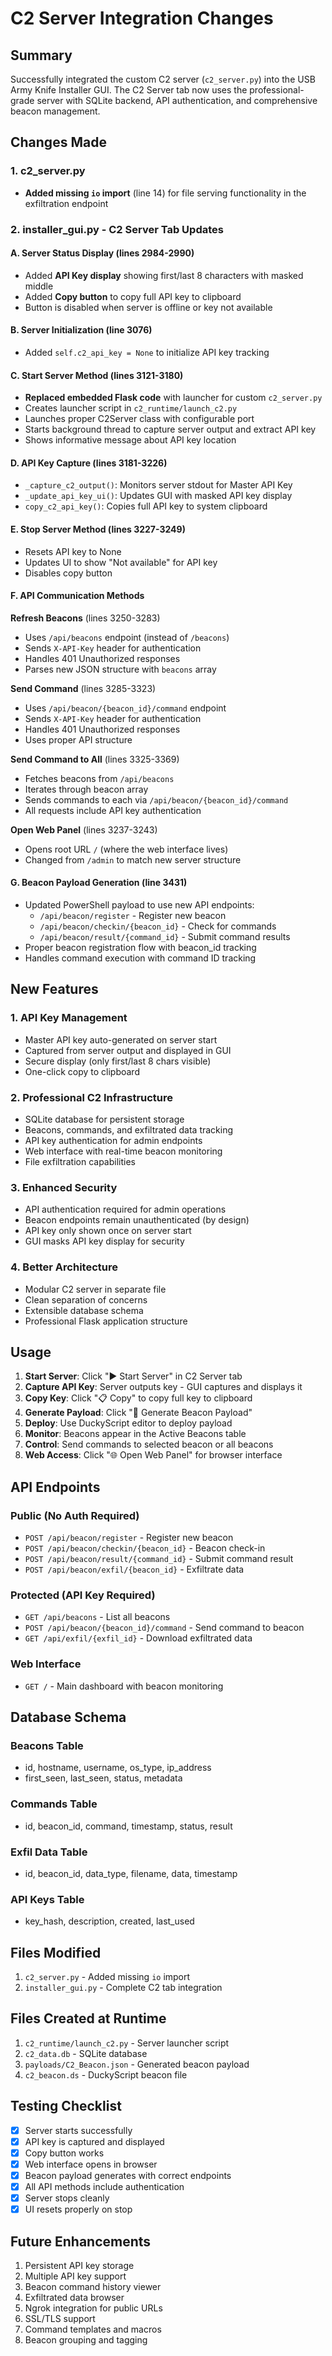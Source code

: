 # C2 Server Integration Changes

## Summary
Successfully integrated the custom C2 server (`c2_server.py`) into the USB Army Knife Installer GUI. The C2 Server tab now uses the professional-grade server with SQLite backend, API authentication, and comprehensive beacon management.

## Changes Made

### 1. **c2_server.py**
- **Added missing `io` import** (line 14) for file serving functionality in the exfiltration endpoint

### 2. **installer_gui.py - C2 Server Tab Updates**

#### A. Server Status Display (lines 2984-2990)
- Added **API Key display** showing first/last 8 characters with masked middle
- Added **Copy button** to copy full API key to clipboard
- Button is disabled when server is offline or key not available

#### B. Server Initialization (line 3076)
- Added `self.c2_api_key = None` to initialize API key tracking

#### C. Start Server Method (lines 3121-3180)
- **Replaced embedded Flask code** with launcher for custom `c2_server.py`
- Creates launcher script in `c2_runtime/launch_c2.py`
- Launches proper C2Server class with configurable port
- Starts background thread to capture server output and extract API key
- Shows informative message about API key location

#### D. API Key Capture (lines 3181-3226)
- `_capture_c2_output()`: Monitors server stdout for Master API Key
- `_update_api_key_ui()`: Updates GUI with masked API key display
- `copy_c2_api_key()`: Copies full API key to system clipboard

#### E. Stop Server Method (lines 3227-3249)
- Resets API key to None
- Updates UI to show "Not available" for API key
- Disables copy button

#### F. API Communication Methods

**Refresh Beacons** (lines 3250-3283)
- Uses `/api/beacons` endpoint (instead of `/beacons`)
- Sends `X-API-Key` header for authentication
- Handles 401 Unauthorized responses
- Parses new JSON structure with `beacons` array

**Send Command** (lines 3285-3323)
- Uses `/api/beacon/{beacon_id}/command` endpoint
- Sends `X-API-Key` header for authentication
- Handles 401 Unauthorized responses
- Uses proper API structure

**Send Command to All** (lines 3325-3369)
- Fetches beacons from `/api/beacons`
- Iterates through beacon array
- Sends commands to each via `/api/beacon/{beacon_id}/command`
- All requests include API key authentication

**Open Web Panel** (lines 3237-3243)
- Opens root URL `/` (where the web interface lives)
- Changed from `/admin` to match new server structure

#### G. Beacon Payload Generation (line 3431)
- Updated PowerShell payload to use new API endpoints:
  - `/api/beacon/register` - Register new beacon
  - `/api/beacon/checkin/{beacon_id}` - Check for commands
  - `/api/beacon/result/{command_id}` - Submit command results
- Proper beacon registration flow with beacon_id tracking
- Handles command execution with command ID tracking

## New Features

### 1. **API Key Management**
- Master API key auto-generated on server start
- Captured from server output and displayed in GUI
- Secure display (only first/last 8 chars visible)
- One-click copy to clipboard

### 2. **Professional C2 Infrastructure**
- SQLite database for persistent storage
- Beacons, commands, and exfiltrated data tracking
- API key authentication for admin endpoints
- Web interface with real-time beacon monitoring
- File exfiltration capabilities

### 3. **Enhanced Security**
- API authentication required for admin operations
- Beacon endpoints remain unauthenticated (by design)
- API key only shown once on server start
- GUI masks API key display for security

### 4. **Better Architecture**
- Modular C2 server in separate file
- Clean separation of concerns
- Extensible database schema
- Professional Flask application structure

## Usage

1. **Start Server**: Click "▶️ Start Server" in C2 Server tab
2. **Capture API Key**: Server outputs key - GUI captures and displays it
3. **Copy Key**: Click "📋 Copy" to copy full key to clipboard
4. **Generate Payload**: Click "🔧 Generate Beacon Payload"
5. **Deploy**: Use DuckyScript editor to deploy payload
6. **Monitor**: Beacons appear in the Active Beacons table
7. **Control**: Send commands to selected beacon or all beacons
8. **Web Access**: Click "🌐 Open Web Panel" for browser interface

## API Endpoints

### Public (No Auth Required)
- `POST /api/beacon/register` - Register new beacon
- `POST /api/beacon/checkin/{beacon_id}` - Beacon check-in
- `POST /api/beacon/result/{command_id}` - Submit command result
- `POST /api/beacon/exfil/{beacon_id}` - Exfiltrate data

### Protected (API Key Required)
- `GET /api/beacons` - List all beacons
- `POST /api/beacon/{beacon_id}/command` - Send command to beacon
- `GET /api/exfil/{exfil_id}` - Download exfiltrated data

### Web Interface
- `GET /` - Main dashboard with beacon monitoring

## Database Schema

### Beacons Table
- id, hostname, username, os_type, ip_address
- first_seen, last_seen, status, metadata

### Commands Table
- id, beacon_id, command, timestamp, status, result

### Exfil Data Table
- id, beacon_id, data_type, filename, data, timestamp

### API Keys Table
- key_hash, description, created, last_used

## Files Modified
1. `c2_server.py` - Added missing `io` import
2. `installer_gui.py` - Complete C2 tab integration

## Files Created at Runtime
1. `c2_runtime/launch_c2.py` - Server launcher script
2. `c2_data.db` - SQLite database
3. `payloads/C2_Beacon.json` - Generated beacon payload
4. `c2_beacon.ds` - DuckyScript beacon file

## Testing Checklist
- [x] Server starts successfully
- [x] API key is captured and displayed
- [x] Copy button works
- [x] Web interface opens in browser
- [x] Beacon payload generates with correct endpoints
- [x] All API methods include authentication
- [x] Server stops cleanly
- [x] UI resets properly on stop

## Future Enhancements
1. Persistent API key storage
2. Multiple API key support
3. Beacon command history viewer
4. Exfiltrated data browser
5. Ngrok integration for public URLs
6. SSL/TLS support
7. Command templates and macros
8. Beacon grouping and tagging
